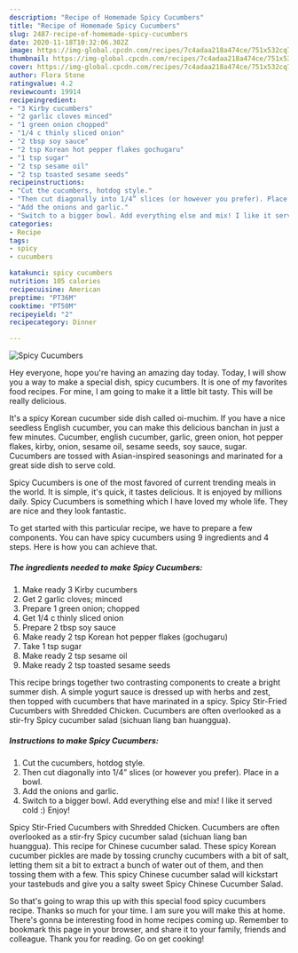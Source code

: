 ```yaml
---
description: "Recipe of Homemade Spicy Cucumbers"
title: "Recipe of Homemade Spicy Cucumbers"
slug: 2487-recipe-of-homemade-spicy-cucumbers
date: 2020-11-18T10:32:06.302Z
image: https://img-global.cpcdn.com/recipes/7c4adaa218a474ce/751x532cq70/spicy-cucumbers-recipe-main-photo.jpg
thumbnail: https://img-global.cpcdn.com/recipes/7c4adaa218a474ce/751x532cq70/spicy-cucumbers-recipe-main-photo.jpg
cover: https://img-global.cpcdn.com/recipes/7c4adaa218a474ce/751x532cq70/spicy-cucumbers-recipe-main-photo.jpg
author: Flora Stone
ratingvalue: 4.2
reviewcount: 19914
recipeingredient:
- "3 Kirby cucumbers"
- "2 garlic cloves minced"
- "1 green onion chopped"
- "1/4 c thinly sliced onion"
- "2 tbsp soy sauce"
- "2 tsp Korean hot pepper flakes gochugaru"
- "1 tsp sugar"
- "2 tsp sesame oil"
- "2 tsp toasted sesame seeds"
recipeinstructions:
- "Cut the cucumbers, hotdog style."
- "Then cut diagonally into 1/4” slices (or however you prefer). Place in a bowl."
- "Add the onions and garlic."
- "Switch to a bigger bowl. Add everything else and mix! I like it served cold :) Enjoy!"
categories:
- Recipe
tags:
- spicy
- cucumbers

katakunci: spicy cucumbers 
nutrition: 105 calories
recipecuisine: American
preptime: "PT36M"
cooktime: "PT50M"
recipeyield: "2"
recipecategory: Dinner

---
```



![Spicy Cucumbers](https://img-global.cpcdn.com/recipes/7c4adaa218a474ce/751x532cq70/spicy-cucumbers-recipe-main-photo.jpg)

Hey everyone, hope you're having an amazing day today. Today, I will show you a way to make a special dish, spicy cucumbers. It is one of my favorites food recipes. For mine, I am going to make it a little bit tasty. This will be really delicious.

It&#39;s a spicy Korean cucumber side dish called oi-muchim. If you have a nice seedless English cucumber, you can make this delicious banchan in just a few minutes. Cucumber, english cucumber, garlic, green onion, hot pepper flakes, kirby, onion, sesame oil, sesame seeds, soy sauce, sugar. Cucumbers are tossed with Asian-inspired seasonings and marinated for a great side dish to serve cold.

Spicy Cucumbers is one of the most favored of current trending meals in the world. It is simple, it's quick, it tastes delicious. It is enjoyed by millions daily. Spicy Cucumbers is something which I have loved my whole life. They are nice and they look fantastic.


To get started with this particular recipe, we have to prepare a few components. You can have spicy cucumbers using 9 ingredients and 4 steps. Here is how you can achieve that.

<!--inarticleads1-->

##### The ingredients needed to make Spicy Cucumbers:

1. Make ready 3 Kirby cucumbers
1. Get 2 garlic cloves; minced
1. Prepare 1 green onion; chopped
1. Get 1/4 c thinly sliced onion
1. Prepare 2 tbsp soy sauce
1. Make ready 2 tsp Korean hot pepper flakes (gochugaru)
1. Take 1 tsp sugar
1. Make ready 2 tsp sesame oil
1. Make ready 2 tsp toasted sesame seeds


This recipe brings together two contrasting components to create a bright summer dish. A simple yogurt sauce is dressed up with herbs and zest, then topped with cucumbers that have marinated in a spicy. Spicy Stir-Fried Cucumbers with Shredded Chicken. Cucumbers are often overlooked as a stir-fry Spicy cucumber salad (sichuan liang ban huanggua). 

<!--inarticleads2-->

##### Instructions to make Spicy Cucumbers:

1. Cut the cucumbers, hotdog style.
1. Then cut diagonally into 1/4” slices (or however you prefer). Place in a bowl.
1. Add the onions and garlic.
1. Switch to a bigger bowl. Add everything else and mix! I like it served cold :) Enjoy!


Spicy Stir-Fried Cucumbers with Shredded Chicken. Cucumbers are often overlooked as a stir-fry Spicy cucumber salad (sichuan liang ban huanggua). This recipe for Chinese cucumber salad. These spicy Korean cucumber pickles are made by tossing crunchy cucumbers with a bit of salt, letting them sit a bit to extract a bunch of water out of them, and then tossing them with a few. This spicy Chinese cucumber salad will kickstart your tastebuds and give you a salty sweet Spicy Chinese Cucumber Salad. 

So that's going to wrap this up with this special food spicy cucumbers recipe. Thanks so much for your time. I am sure you will make this at home. There's gonna be interesting food in home recipes coming up. Remember to bookmark this page in your browser, and share it to your family, friends and colleague. Thank you for reading. Go on get cooking!
